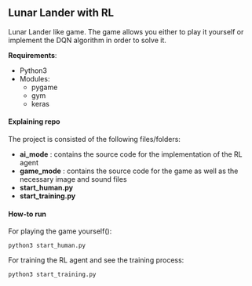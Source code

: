 ## Lunar Lander with RL 

Lunar Lander like game.
The game allows you either to play it yourself or implement the DQN algorithm in order to solve it.

**Requirements**:
- Python3
- Modules:
    - pygame
    - gym
    - keras
    

#### Explaining repo

The project is consisted of the following files/folders:
- **ai_mode** : contains the source code for the implementation of the RL agent 
- **game_mode** : contains the source code for the game as well as the necessary image and sound files
- **start_human.py** 
- **start_training.py**  


#### How-to run

For playing the game yourself():  
```
python3 start_human.py 
```

For training the RL agent and see the training process:
```
python3 start_training.py 
```



